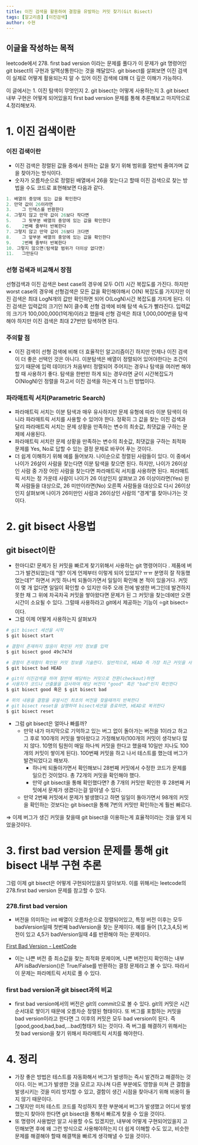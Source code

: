 ```yaml
---
title: 이진 검색을 활용하여 결함을 유발하는 커밋 찾기(Git Bisect)
tags: [알고리즘] [이진검색]
author: 수현
---
```


<div> 
<h2>이글을 작성하는 목적</h2>
<p>
leetcode에서 278. first bad version 이라는 문제를 풀다가 이 문제가 git 명령어인 git bisect의 구현과 일맥상통한다는 것을 깨달았다. git bisect를 살펴보면 이진 검색이 실제로 어떻게 활용되는지 알 수 있어 이진 검색에 대해 더 깊은 이해가 가능하다.

이 글에서는 1. 이진 탐색이 무엇인지 2. git bisect는 어떻게 사용하는지 3. git bisect 내부 구현은 어떻게 되어있을지 first bad version 문제를 통해 추론해보고 마지막으로 4.정리해보자.
</p>
</div>

# 1. 이진 검색이란

### 이진 검색이란

- 이진 검색은 정렬된 값들 중에서 원하는 값을 찾기 위해 범위를 절반씩 줄여가며 값을 찾아가는 방식이다.
- 숫자가 오름차순으로 정렬된 배열에서 26을 찾는다고 할때 이진 검색으로 찾는 방법을 수도 코드로 표현해보면 다음과 같다.

```c
1. 배열의 중앙에 있는 값을 확인한다
2. 만약 값이 26이라면
3.    그 인덱스를 반환한다
4. 그렇지 않고 만약 값이 26보다 작다면
5.    그 뒷부분 배열의 중앙에 있는 값을 확인한다
6.    2번째 줄부터 반복한다
7. 그렇지 않고 만약 값이 26보다 크다면
8.    그 앞부분 배열의 중앙에 있는 값을 확인한다
9.    2번째 줄부터 반복한다
10. 그렇지 않으면(탐색할 범위가 더이상 없다면)
11.   그만둔다
```

### 선형 검색과 비교해서 장점

선형검색과 이진 검색은  best case의 경우에 모두 O(1) 시간 복잡도를 가진다. 하지만 worst case의 경우에 선형검색은 모든 값을 확인해야해서 O(N) 복잡도를 가지지만 이진 검색은 최대 LogN개의 값만 확인하면 되어 O(LogN)시간 복잡도를 가지게 된다. 이진 검색은 입력값의 크기인 N이 클수록 선형 검색에 비해 탐색 속도가 빨라진다. 입력값의 크기가 100,000,000(1억개)이라고 했을때 선형 검색은 최대 1,000,000번을 탐색해야 하지만 이진 검색은 최대 27번만 탐색하면 된다.

### 주의할 점

- 이진 검색이 선형 검색에 비해 더 효율적인 알고리즘이긴 하지만 언제나 이진 검색이 더 좋은 선택인 것은 아니다. 이분탐색은 배열이 정렬되어 있어야한다는 조건이 있기 때문에 입력 데이터가 처음부터 정렬되어 주어지는 경우나 탐색을 여러번 해야 할 때 사용하기 좋다. 탐색을 한번만 하게 되는 경우라면 굳이 시간복잡도가 O(NlogN)인 정렬을 하고서 이진 검색을 하는게 더 느린 방법이다.

### 파라매트릭 서치(Parametric Search)

- 파라매트릭 서치는 이분 탐색과 매우 유사하지만 문제 유형에 따라 이분 탐색이 아니라 파라매트릭 서치를 사용할 수 있어야 한다. 정확히 그 값을 찾는 이진 검색과 달리 파라매트릭 서치는 문제 상황을 만족하는 변수의 최솟값, 최댓값을 구하는 문제에 사용된다.
- 파라매트릭 서치란 문제 상황을 만족하는 변수의 최솟값, 최댓값을 구하는 최적화 문제를 Yes, No로 답할 수 있는 결정 문제로 바꾸어 푸는 것이다.
- 더 쉽게 이해하기 위해 예를 들어보자. 나이순으로 정렬된 사람들이 있다. 이 중에서 나이가 26살이 사람을 찾는다면 이분 탐색을 찾으면 된다. 하지만, 나이가 26이상인 사람 중 가장 어린 사람을 찾는다면 파라매트릭 서치를 사용하면 된다. 파라매트릭 서치는 정 가운데 사람이 나이가 26 이상인지 살펴보고 26 이상이라면(Yes) 왼쪽 사람들을 대상으로, 26 미만이라면(No) 오른쪽 사람들을 대상으로 다시 26이상인지 살펴보며 나이가 26미만인 사람과 26이상인 사람의 “경계”를 찾아나가는 것이다.

# 2. git bisect 사용법

## git bisect이란

- 한마디로! 문제가 된 커밋을 빠르게 찾기위해서 사용하는 git 명령어이다 . 제품에 버그가 발견되었는데 “엥? 이게 언제부터 이렇게 되어 있었지? ㅠㅠ 분명히 잘 작동했었는데?” 하면서 커밋 하나씩 되돌아가면서 일일이 확인해 본 적이 있을거다. 커밋이 몇 개 없다면 일일이 확인할 수 있지만 아주 오래 전에 발생한 버그인데 발견하지 못한 채 그 위에 차곡차곡 커밋을 쌓아왔다면 문제가 된 그 커밋!을 찾는데에만 오랜 시간이 소요될 수 있다. 그럴때 사용하라고 git에서 제공하는 기능이 ⭐️git bisect⭐️이다.
- 그럼 이제 어떻게 사용하는지 살펴보자

```bash
# git bisect 세션을 시작
$ git bisect start

# 결함이 존재하지 않음이 확인된 커밋 정보를 입력
$ git bisect good 49c747d

# 결함이 존재함이 확인된 커밋 정보를 기술한다. 일반적으로, HEAD 즉 가장 최근 커밋을 사용.
$ git bisect bad HEAD

# git이 이진검색을 하며 절반에 해당하는 커밋으로 전환(checkout)하면
# 사용자가 코드나 산출물을 검사하여 해당 버전이 "good" 혹은 "bad"인지 확인한다
$ git bisect good 혹은 $ git bisect bad

# 위의 내용을 결함을 유발시킨 최초의 버전을 찾을때까지 반복한다
# git bisect reset을 실행하여 bisect세션을 종료하면, HEAD로 복귀한다
$ git bisect reset
```

- 그럼 git bisect은 얼마나 빠를까?
    - 만약 내가 마지막으로 기억하고 있는 버그 없이 돌아가는 버전을 1이라고 하고 그 후로 100개의 커밋을 쌓아왔다고 가정해보자(100개의 커밋이 생각보다 많지 않다. 10명의 팀원이 매일 하나씩 커밋을 한다고 했을때 10일만 지나도 100개의 커밋이 쌓이게 된다). 100번째 커밋을 하고 나서 테스트를 했는데 버그가 발견되었다고 해보자.
        - 하나씩 되돌아가면서 확인해보니 28번째 커밋에서 수정한 코드가 문제를 일으킨 것이었다. 총 72개의 커밋을 확인해야 했다.
        - 만약 git bisect을 통해 확인했다면? 총 7개의 커밋만 확인한 후 28번째 커밋에서 문제가 생겼다는걸 알아낼 수 있다.
    - 만약 2번째 커밋에서 문제가 발생했다고 하면 일일이 돌아가면서 98개의 커밋을 확인하는 것보다는 git bisect을 통해 7번의 커밋만 확인하는게 훨씬 빠르다.

⇒ 이제 버그가 생긴 커밋을 찾을때 git bisect을 이용하는게 효율적이라는 것을 알게 되었을것이다.

# 3. first bad version 문제를 통해 git bisect 내부 구현 추론

그럼 이제 git bisect은 어떻게 구현되어있을지 알아보자. 이를 위해서는 leetcode의 278.first bad version 문제를 참고할 수 있다.

### 278.first bad version

- 버전을 의미하는 int 배열이 오름차순으로 정렬되어있고, 특정 버전 이후는 모두 badVersion일때 첫번째 badVersion을 찾는 문제이다. 예를 들어 [1,2,3,4,5] 버전이 있고 4,5가 badVersion일때 4를 반환해야 하는 문제이다.

[First Bad Version - LeetCode](https://leetcode.com/problems/first-bad-version/)

- 이는 나쁜 버전 중 최소값을 찾는 최적화 문제이며, 나쁜 버전인지 확인하는 내부 API isBadVersion()은 True/False를 반환하는 결정 문제라고 볼 수 있다. 따라서 이 문제는 파라메트릭 서치로 풀 수 있다.

### first bad version과 git bisect과의 비교

- first bad version에서의 버전은 git의 commit으로 볼 수 있다. git의 커밋은 시간 순서대로 쌓이기 때문에 오름차순 정렬된 형태이다. 또 버그를 포함하는 커밋을 bad version이라고 한다면 그 이후의 커밋은 모두 bad version이 된다. 즉 [good,good,bad,bad,…bad]형태가 되는 것이다. 즉 버그를 해결하기 위해서는 첫 bad version을 찾기 위해서 파라매트릭 서치를 해야한다.

# 4. 정리

- 가장 좋은 방법은 테스트를 자동화해서 버그가 발생하는 즉시 발견하고 해결하는 것이다. 이는 버그가 발생한 것을 모르고 지나쳐 다른 부분에도 영향을 미쳐 큰 결함을 발생시키는 것을 미리 방지할 수 있고, 결함이 생긴 시점을 찾아내기 위해 비용이 들지 않기 때문이다.
- 그렇지만 미처 테스트 코드를 작성하지 못한 부분에서 버그가 발생했고 어디서 발생했는지 찾아야 한다면 git bisect을 통해서 빠르게 찾을 수 있을 것이다.
- 또 명령어 사용법만 알고 사용할 수도 있겠지만, 내부에 어떻게 구현되어있을지 고민해보면 후에 왜 그런 방식으로 사용해야하는지 더 쉽게 이해할 수도 있고, 비슷한 문제를 해결해야 할때 해결책을 빠르게 생각해낼 수 있을 것이다.

